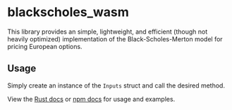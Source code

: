 # blackscholes_wasm
  
This library provides an simple, lightweight, and efficient (though not heavily optimized) implementation of the Black-Scholes-Merton model for pricing European options.  
  
## Usage  
  
Simply create an instance of the `Inputs` struct and call the desired method.  
  
View the [Rust docs](https://docs.rs/blackscholes_wasm) or [npm docs](https://www.npmjs.com/package/@haydenr4/blackscholes_wasm) for usage and examples.  
